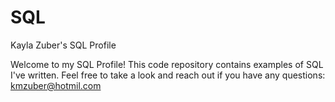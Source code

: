 # SQL
Kayla Zuber's SQL Profile 

Welcome to my SQL Profile! This code repository contains examples of SQL I've written. Feel free to take a look and reach out if you have any questions: kmzuber@hotmil.com
